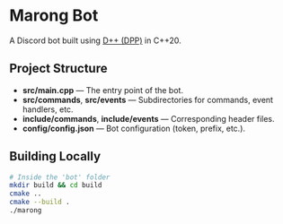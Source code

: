 # Marong Bot

A Discord bot built using [D++ (DPP)](https://dpp.dev/) in C++20.

## Project Structure

- **src/main.cpp** — The entry point of the bot.
- **src/commands**, **src/events** — Subdirectories for commands, event handlers, etc.
- **include/commands**, **include/events** — Corresponding header files.
- **config/config.json** — Bot configuration (token, prefix, etc.).

## Building Locally

```bash
# Inside the 'bot' folder
mkdir build && cd build
cmake ..
cmake --build .
./marong

